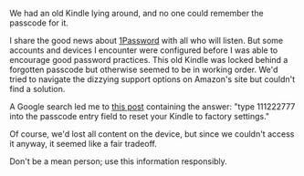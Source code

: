 <!--
.. title: Forgotten Kindle Password
.. slug: forgotten-kindle-password
.. date: 2021-05-04 11:17:12 UTC-04:00
.. tags: kindle
.. category: tech
.. link:
.. description:
.. type: text
.. nocomments: True
-->

We had an old Kindle lying around, and no one could remember the passcode for it.

<!-- TEASER_END -->

I share the good news about [1Password](https://1password.com) with all who will listen. But some accounts and devices I encounter were configured before I was able to encourage good password practices. This old Kindle was locked behind a forgotten passcode but otherwise seemed to be in working order. We'd tried to navigate the dizzying support options on Amazon's site but couldn't find a solution.

A Google search led me to [this post](https://blog.the-ebook-reader.com/2016/06/04/how-to-fix-your-kindle-if-you-forget-the-passcode/) containing the answer: "type 111222777 into the passcode entry field to reset your Kindle to factory settings."

Of course, we'd lost all content on the device, but since we couldn't access it anyway, it seemed like a fair tradeoff.

Don't be a mean person; use this information responsibly.
